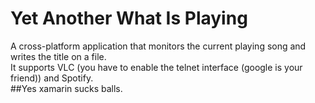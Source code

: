 # Yet Another What Is Playing
A cross-platform application that monitors the current playing song and writes the title on a file.<br/>
It supports VLC (you have to enable the telnet interface (google is your friend)) and Spotify.<br/>
##Yes xamarin sucks balls.
